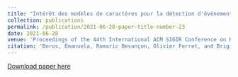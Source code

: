 ```yaml
---
title: "Intérêt des modèles de caractères pour la détection d'événements"
collection: publications
permalink: /publication/2021-06-28-paper-title-number-23
date: 2021-06-28
venue: 'Proceedings of the 44th International ACM SIGIR Conference on Research and Development in Information Retrieval'
citation: 'Boros, Emanuela, Romaric Besançon, Olivier Ferret, and Brigitte Grau.'
---
```


[Download paper here](https://dl.acm.org/doi/pdf/10.1145/3404835.3463255?casa_token=ARdaGLX8LtoAAAAA:Zra9af-nY-AXBKe6Rr9y6TnjCcXBJj-M_WjpABQ_iBzbkMQWYdpDcw_LMWquI5LCuoPtFuA9LiwwcQ)



